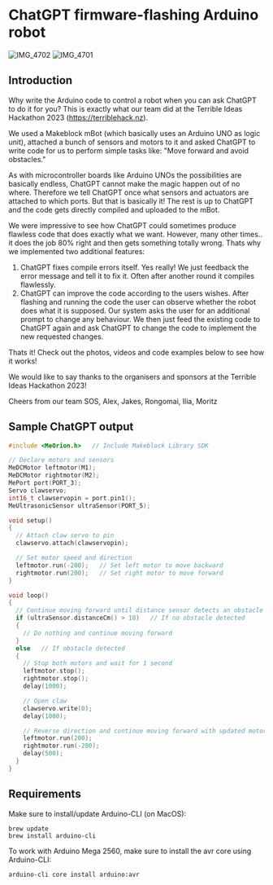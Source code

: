 # ChatGPT firmware-flashing Arduino robot
![IMG_4702](https://user-images.githubusercontent.com/2031472/224521842-18cb33e2-ca89-44d1-907d-dac636054761.jpg)
![IMG_4701](https://user-images.githubusercontent.com/2031472/224521844-2a5644e5-27d3-4708-8fd6-3fe7e24d086d.jpg)

## Introduction

Why write the Arduino code to control a robot when you can ask ChatGPT to do it for you?
This is exactly what our team did at the Terrible Ideas Hackathon 2023 (https://terriblehack.nz). 


We used a Makeblock mBot (which basically uses an Arduino UNO as logic unit), attached a bunch of sensors and motors to it and asked ChatGPT to write code for us to perform simple tasks like: "Move forward and avoid obstacles."

As with microcontroller boards like Arduino UNOs the possibilities are basically endless, ChatGPT cannot make the magic happen out of no where. Therefore we tell ChatGPT once what sensors and actuators are attached to which ports. But that is basically it! The rest is up to ChatGPT and the code gets directly compiled and uploaded to the mBot.

We were impressive to see how ChatGPT could sometimes produce flawless code that does exactly what we want. However, many other times.. it does the job 80% right and then gets something totally wrong. Thats why we implemented two additional features:

1. ChatGPT fixes compile errors itself. Yes really! We just feedback the error message and tell it to fix it. Often after another round it compiles flawlessly.
2. ChatGPT can improve the code according to the users wishes. After flashing and running the code the user can observe whether the robot does what it is supposed. Our system asks the user for an additional prompt to change any behaviour. We then just feed the existing code to ChatGPT again and ask ChatGPT to change the code to implement the new requested changes.

Thats it! Check out the photos, videos and code examples below to see how it works!


We would like to say thanks to the organisers and sponsors at the Terrible Ideas Hackathon 2023!

Cheers from our team SOS,
Alex, Jakes, Rongomai, Ilia, Moritz


## Sample ChatGPT output

```c++
#include <MeOrion.h>   // Include Makeblock Library SDK

// Declare motors and sensors
MeDCMotor leftmotor(M1);
MeDCMotor rightmotor(M2);
MePort port(PORT_3);
Servo clawservo;
int16_t clawservopin = port.pin1();
MeUltrasonicSensor ultraSensor(PORT_5);

void setup()
{
  // Attach claw servo to pin
  clawservo.attach(clawservopin);

  // Set motor speed and direction
  leftmotor.run(-200);   // Set left motor to move backward
  rightmotor.run(200);   // Set right motor to move forward
}

void loop()
{
  // Continue moving forward until distance sensor detects an obstacle
  if (ultraSensor.distanceCm() > 10)   // If no obstacle detected
  {
    // Do nothing and continue moving forward
  }
  else   // If obstacle detected
  {
    // Stop both motors and wait for 1 second
    leftmotor.stop();
    rightmotor.stop();
    delay(1000);

    // Open claw
    clawservo.write(0);
    delay(1000);

    // Reverse direction and continue moving forward with updated motor directions
    leftmotor.run(200);
    rightmotor.run(-200);
    delay(500);
  }
}
```

## Requirements

Make sure to install/update Arduino-CLI (on MacOS):

```
brew update
brew install arduino-cli
```

To work with Arduino Mega 2560, make sure to install the avr core using Arduino-CLI:

```
arduino-cli core install arduino:avr
```
